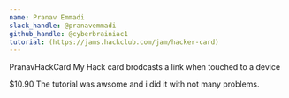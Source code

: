 ```yaml
---
name: Pranav Emmadi
slack_handle: @pranavemmadi
github_handle: @cyberbrainiac1
tutorial: (https://jams.hackclub.com/jam/hacker-card)
---
```


PranavHackCard
My Hack card brodcasts a link when touched to a device 

$10.90
The tutorial was awsome and i did it with not many problems.
